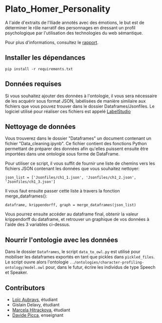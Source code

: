# Plato_Homer_Personality

A l'aide d'extraits de l'Iliade annotés avec des émotions, le but est de déterminer le rôle narratif des personnages en dressant un profil psychologique par l'utilisation des technologies du web sémantique.

Pour plus d'informations, consultez le [rapport](docs/report/report-v.1.pdf).

## Installer les dépendances

```
pip install -r requirements.txt
```
## Données requises

Si vous souhaitez ajouter des données à l'ontologie, il vous sera nécessaire de les acquérir sous format JSON, labélisées de manière similaire aux fichiers que vous pouvez trouver dans le dossier Dataframes/Jsonfiles. Le logiciel utilisé pour réaliser ces fichiers est appelé [LabelStudio](https://labelstud.io/)

## Nettoyage de données

Vous trouverez dans le dossier "Dataframes" un document contenant un fichier "Data_cleaning.ipynb". Ce fichier contient des fonctions Python permettant de préparer des données afin qu'elles puissent ensuite être importées dans une ontologie sous forme de DataFrame.

Pour utiliser ce script, il vous suffit de fournir une liste de chemins vers les fichiers JSON contenant les données que vous souhaitez nettoyer:
```
json_list = ['Jsonfiles/ch1_1.json', 'Jsonfiles/ch1_2.json', 'Jsonfiles/ch1_3.json']
```
Il vous faut ensuite passer cette liste à travers la fonction merge_dataframes():
```
dataframe, krippendorff, graph = merge_dataframes(json_list)
```
Vous pourrez ensuite accéder au dataframe final, obtenir la valeur krippendorff du dataframe, et retrouver un graphique de vos données à l'aide des 3 variables ci-dessus.

## Nourrir l'ontologie avec les données

Dans le dossier `Dataframes`, le script `data_to_owl.py` est utilisé pour mobiliser les dataframes exportés en tant que pickles dans `pickled_files`. Le script ouvre alors l'ontologie `../ontologies/character-profiling-ontology/model.owl` pour, dans le futur, écrire les individus de type Speech et Speaker.

## Contributors

- [Loïc Aubrays](https://ch.linkedin.com/in/loicaubrays), étudiant
- Gislain Delavy, étudiant
- [Marcela Hitrackova](https://ch.linkedin.com/in/marcela-hitrackova-2aa566222), étudiant
- [Davide Picca](https://www.unil.ch/unisciences/davidepicca), enseignant
